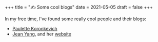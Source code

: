 +++
title = "✍ Some cool blogs"
date = 2021-05-05
draft = false
+++

In my free time, I've found some really cool people and their blogs<!-- more -->:
- [Paulette Koronkevich](https://koronkevi.ch/posts)
- [Jean Yang](https://jxyzabc.blogspot.com/), and her [website](http://jeanyang.com/)